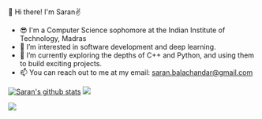 👋 Hi there! I'm Saran✌️
- 😎 I'm a Computer Science sophomore at the Indian Institute of Technology, Madras
- 🤖 I’m interested in software development and deep learning.
- 🌱 I’m currently exploring the depths of C++ and Python, and using them to build exciting projects.  
- 📫 You can reach out to me at my email: saran.balachandar@gmail.com


[![Saran's github stats](https://github-readme-stats-sigma-five.vercel.app/api?username=saran18&count_private=true&show_icons=true&theme=radical&hide_rank=false)](https://github.com/anuraghazra/github-readme-stats)
<img src="https://github-readme-stats-sigma-five.vercel.app/api/top-langs?username=saran18&theme=radical"/>

[![](https://img.shields.io/badge/linkedin-%230077B5.svg?style=for-the-badge&logo=linkedin)](https://www.linkedin.com/in/saran-v-balachandar-156182183/)
